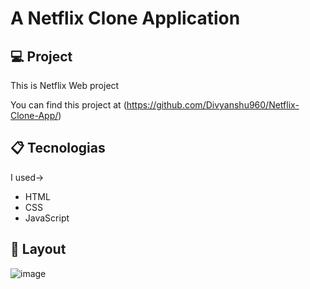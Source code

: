
# A Netflix Clone Application

## 💻 Project
 
This is Netflix Web project 
 
You can find this project at (https://github.com/Divyanshu960/Netflix-Clone-App/)

## 📋 Tecnologias 

I used->
- HTML 
- CSS 
- JavaScript  
 
## 🎨 Layout

![image](https://user-images.githubusercontent.com/72182690/214788210-922db035-e743-439f-baeb-333cb7ffc217.png)
